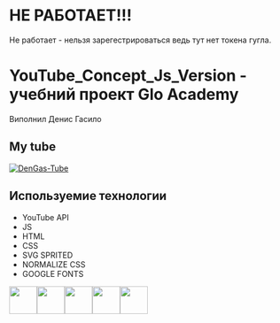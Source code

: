 # НЕ РАБОТАЕТ!!!
Не работает - нельзя зарегестрироваться ведь тут нет токена гугла.
# YouTube_Concept_Js_Version - учебний проект Glo Academy
Виполнил Денис Гасило


## My tube
<a href='https://svgshare.com/s/Vv9' ><img src='https://svgshare.com/i/Vv9.svg' title='DenGas-Tube' /></a>

## Используемие технологии
- YouTube API
- JS
- HTML
- CSS
- SVG SPRITED
- NORMALIZE CSS
- GOOGLE FONTS 

<a> <a><img widht=50 height=50 src="https://svgsilh.com/svg/2443134-ffc107.svg"/></a><a><img widht=50 height=50 src="https://svgsilh.com/svg/2426688-ff0055.svg"/><a><img widht=50 height=50 src="https://svgsilh.com/svg/2443146-1ddb1a.svg"/></a><a><img widht=50 height=50 src="https://svgsilh.com/svg/2443143-03a9f4.svg"/></a><a><img widht=50 height=50 src="https://svgsilh.com/svg/2443152-fb00ff.svg"/></a></a>



